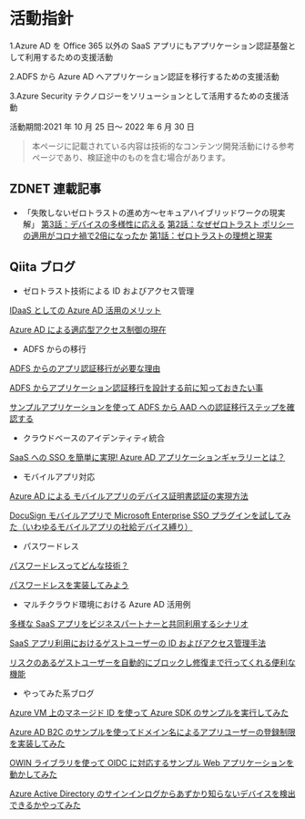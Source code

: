 # 活動指針
1.Azure AD を Office 365 以外の SaaS アプリにもアプリケーション認証基盤として利用するための支援活動

2.ADFS から Azure AD へアプリケーション認証を移行するための支援活動

3.Azure Security テクノロジーをソリューションとして活用するための支援活動

活動期間:2021 年 10 月 25 日～ 2022 年 6 月 30 日

> 本ページに記載されている内容は技術的なコンテンツ開発活動にける参考ページであり、検証途中のものを含む場合があります。

## ZDNET 連載記事
- 「失敗しないゼロトラストの進め方～セキュアハイブリッドワークの現実解」
[第3話：デバイスの多様性に応える](https://japan.zdnet.com/paper/30001233/30005850/)
[第2話：なぜゼロトラスト ポリシーの適用がコロナ禍で2倍になったか](https://japan.zdnet.com/paper/30001233/30005712/)
[第1話：ゼロトラストの理想と現実](https://japan.zdnet.com/paper/30001233/30005527/)


## Qiita ブログ
- ゼロトラスト技術による ID およびアクセス管理

[IDaaS としての Azure AD 活用のメリット](https://qiita.com/NIWAnatsuko/items/b02385831e99f9b8647a)

[Azure AD による適応型アクセス制御の現在](https://qiita.com/NIWAnatsuko/private/7a444317af09e4922584)

- ADFS からの移行

[ADFS からのアプリ認証移行が必要な理由](https://qiita.com/hiroakimurata/items/7365532a92c5c9b57474)

[ADFS からアプリケーション認証移行を設計する前に知っておきたい事](https://qiita.com/hiroakimurata/items/f18c63ca6497a8d32b77)

[サンプルアプリケーションを使って ADFS から AAD への認証移行ステップを確認する](https://qiita.com/hiroakimurata/items/1a67ae52fbb6fcc36a56)

- クラウドベースのアイデンティティ統合

[SaaS への SSO を簡単に実現! Azure AD アプリケーションギャラリーとは？](https://qiita.com/hiyoshino/items/04f1e4e9d4172b47d4e9)

- モバイルアプリ対応

[Azure AD による モバイルアプリのデバイス証明書認証の実現方法](https://qiita.com/hiyoshino/private/1b7ebef34870c74133dc)

[DocuSign モバイルアプリで Microsoft Enterprise SSO プラグインを試してみた（いわゆるモバイルアプリの社給デバイス縛り）](https://qiita.com/hiyoshino/items/c3e8e1049afbc04bff74)

- パスワードレス

[パスワードレスってどんな技術？](https://qiita.com/NIWAnatsuko/items/220a8fca9f960c997cb0)

[パスワードレスを実装してみよう](https://qiita.com/NIWAnatsuko/items/1039724850b026f9e414)

- マルチクラウド環境における Azure AD 活用例

[多様な SaaS アプリをビジネスパートナーと共同利用するシナリオ](https://qiita.com/hiroakimurata/items/748ad03bb1aa3d152998)

[SaaS アプリ利用におけるゲストユーザーの ID およびアクセス管理手法](https://qiita.com/hiroakimurata/items/bcfe2071f31e0375bd30)

[リスクのあるゲストユーザーを自動的にブロックし修復まで行ってくれる便利な機能](https://qiita.com/hiroakimurata/items/e40fbd59d57f88b6a5d5)

- やってみた系ブログ

[Azure VM 上のマネージド ID を使って Azure SDK のサンプルを実行してみた](https://qiita.com/hiroakimurata/items/bde4f97ba2e53e8f3224)

[Azure AD B2C のサンプルを使ってドメイン名によるアプリユーザーの登録制限を実装してみた](https://qiita.com/hiroakimurata/items/3c4994c2378b3d6c230a)

[OWIN ライブラリを使って OIDC に対応するサンプル Web アプリケーションを動かしてみた](https://qiita.com/hiroakimurata/items/0e47dfd19b584d05305c)

[Azure Active Directory のサインインログからあずかり知らないデバイスを検出できるかやってみた](https://qiita.com/hiroakimurata/items/175e385ad883edccfa89)